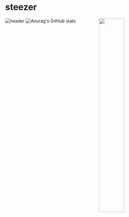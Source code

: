 # steezer
![header](https://capsule-render.vercel.app/api?type=waving&color=0:B0E0E6,100:90EE90&height=175&section=header&text=★&desc=Welcome%20to%20my%20GitHub&fontSize=30&fontAlignY=30&fontColor=87CEEB)
![Anurag's GitHub stats](https://github-readme-stats.vercel.app/api?username=steeze1213&show_icons=true&bg_color=00000000&title_color=87CEEB&icon_color=87CEEB&text_color=87CEEB&hide_border=true)
<img align="right" src="https://www.shutterstock.com/shutterstock/videos/1097282077/thumb/1.jpg?ip=x480" width="40%" height="40%"></img>
